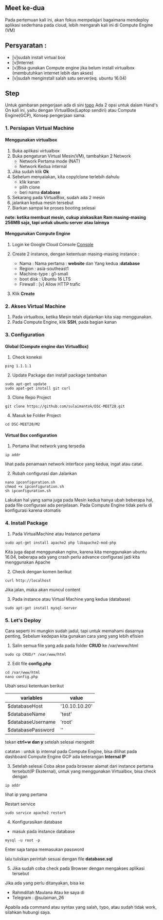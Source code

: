 ## Meet ke-dua

Pada pertemuan kali ini, akan fokus mempelajari bagaimana mendeploy aplikasi sederhana pada cloud, lebih mengarah kali ini di Compute Engine (VM)

## Persyaratan :
 - [v]sudah install virtual box
 - [v]Internet
 - [v]Bisa gunakan Compute engine jika belum install virtualbox (membutuhkan internet lebih dan akses)
 - [v]sudah menginstall salah satu server(eq. ubuntu 16.04)


## Step 
Untuk gambaran pengerjaan ada di sini [topo](topology.png)
Ada 2 opsi untuk dalam Hand's On kali ini, yaitu dengan VirtualBox(Laptop sendiri) atau Compute Engine(GCP), Konsep pengerjaan sama.

### 1. Persiapan Virtual Machine

#### Menggunakan virtualbox

1. Buka aplikasi virtualbox
2. Buka pengaturan Virtual Mesin(VM), tambahkan 2 Network
	- Network Pertama mode (NAT)
	- Network Kedua internal
3. Jika sudah klik **Ok**
4. Sebelum menyalakan, kita copy/clone terlebih dahulu
	- klik kanan
	- pilih clone
	- beri nama **database**
5. Sekarang pada VirtualBox, sudah ada 2 mesin
6. jalankan kedua mesin tersebut
4. Biarkan sampai ke proses booting selesai

**note: ketika membuat mesin, cukup alokasikan Ram masing-masing 256MB saja, tapi untuk ubuntu server atau lainnya**

#### Menggunakan Compute Engine 

1. Login ke Google Cloud Console [Console](https://console.cloud.google.com)

2. Create 2 instance, dengan ketentuan masing-masing instance :
	- Nama : Nama pertama : **website** dan  Yang kedua :**database** 
	- Region : asia-southeast1
	- Machine-type : g1-small
	- boot disk : Ubuntu 16 LTS
	- Firewall : [v] Allow HTTP trafic
3. Klik **Create**

### 2. Akses Virtual Machine

1. Pada virtualbox, ketika Mesin telah dijalankan kita siap menggunakan.
2. Pada Compute Engine, klik **SSH**, pada bagian kanan

### 3. Configuration

#### Global (Compute engine dan VirtualBox)
1. Check koneksi 
```
ping 1.1.1.1
```
2. Update Package dan install package tambahan
```
sudo apt-get update
sudo apat-get install git curl
```
3. Clone Repo Project
```
git clone https://github.com/sulaimantok/DSC-MEET20.git
```
4. Masuk ke Folder Project
```
cd DSC-MEET20/M2
```

#### Virtual Box configuration

1. Pertama lihat network yang tersedia

```
ip addr
```

lihat pada penamaan network interface yang kedua, ingat atau catat.

2. Rubah configurasi dan Jalankan

```
nano ipconfiguration.sh
chmod +x ipconfiguration.sh
sh ipconfiguration.sh
```

Lakukan hal yang sama juga pada Mesin kedua hanya ubah beberapa hal, pada file configurasi ada penjelasan. Pada Compute Engine tidak perlu di konfigurasi karena otomatis

### 4. Install Package 

1. Pada VirtualMachine atau Instance pertama

```
sudo apt-get install apache2 php libapache2-mod-php
```

Kita juga dapat menggunakan nginx, karena kita menggunakan ubuntu 16.04, beberapa ada yang crash perlu advance configurasi jadi kita menggunakan Apache

2. Check dengan komen berikut

```
curl http://localhost
```

Jika jalan, maka akan muncul content

3. Pada instance atau Virtual Machine yang kedua (database)

```
sudo apt-get install mysql-server
```

### 5. Let's Deploy

Cara seperti ini mungkin sudah jadul, tapi untuk memahami dasarnya penting, Sebelum kedepan kita gunakan cara yang yang lebih efisien

1. Salin semua file yang ada pada folder **CRUD** ke /var/www/html

```
sudo cp CRUD/* /var/www/html
```

2. Edit file **config.php**
```
cd /var/www/html
nano config.php
```

Ubah sesui ketentuan berikut

| variables | value |
| ------------- | ------------- |
| $databaseHost | '10.10.10.20'  |
| $databaseName | 'test' |
| $databaseUsername | 'root' |
| $databasePassword | '' |

tekan **ctrl+w dan y** setelah selesai mengedit

catatan : untuk ip internal pada Compute Engine, bisa dilihat pada dashboard Compute Engine GCP ada keterangan **Internal IP**

3. Setelah selesai Coba akse pada browser alamat dari instance pertama tersebut(IP Eksternal), untuk yang menggunakan Virtualbox, bisa check dengan

```
ip addr
```

lihat ip yang pertama 

Restart service
```
sudo service apache2 restart
```

4. Konfigurasikan database
- masuk pada instance database
```
mysql -u root -p
```

Enter saja tanpa memasukan password

lalu tuliskan perintah sesuai dengan file **database.sql**

5. Jika sudah coba check pada Browser dengan mengakses aplikasi tersebut


Jika ada yang perlu ditanyakan, bisa ke 
- Rahmdillah Maulana
Atau ke saya di
- Telegram  : @sulaiman_26

Apabila ada command atau syntax yang salah, typo, atau sudah tidak work, silahkan hubungi saya.